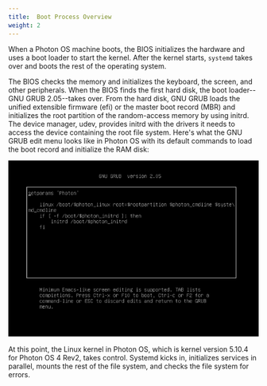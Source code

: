 ```yaml
---
title:  Boot Process Overview
weight: 2
---
```


When a Photon OS machine boots, the BIOS initializes the hardware and uses a boot loader to start the kernel. After the kernel starts, `systemd` takes over and boots the rest of the operating system. 


The BIOS checks the memory and initializes the keyboard, the screen, and other peripherals. When the BIOS finds the first hard disk, the boot loader--GNU GRUB 2.05--takes over. From the hard disk, GNU GRUB loads the unified extensible firmware (efi) or the master boot record (MBR) and initializes the root partition of the random-access memory by using initrd. The device manager, udev, provides initrd with the drivers it needs to access the device containing the root file system. Here's what the GNU GRUB edit menu looks like in Photon OS with its default commands to load the boot record and initialize the RAM disk: 

![The GNU GRUB edit menu in Photon OS](../../images/grub-edit-menu-2.05.png)

At this point, the Linux kernel in Photon OS, which is kernel version 5.10.4 for Photon OS 4 Rev2, takes control. Systemd kicks in, initializes services in parallel, mounts the rest of the file system, and checks the file system for errors.
